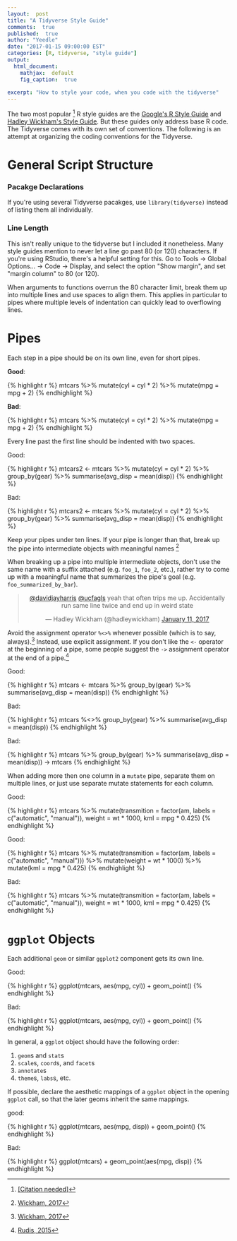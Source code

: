 ```yaml
---
layout:  post
title: "A Tidyverse Style Guide"
comments:  true
published:  true
author: "Yeedle"
date: "2017-01-15 09:00:00 EST"
categories: [R, tidyverse, "style guide"]
output:
  html_document:
    mathjax:  default
    fig_caption:  true
   
excerpt: "How to style your code, when you code with the tidyverse"
---
```


<style>
div.bad > figure.highlight > pre 
{ 
  background-color:rgba(255, 0, 0, 0.2); 
  border: 1px solid #ccc;
  border-radius: 4px;
}
div.good > figure.highlight > pre 
{ 
  background-color:rgba(0, 255, 0, 0.2); 
  border: 1px solid #ccc;
  border-radius: 4px;
}
</style>


The two most popular [^citationeeded] R style guides are the [Google's R Style Guide](https://google.github.io/styleguide/Rguide.xml) and [Hadley Wickham's Style Guide](http://adv-r.had.co.nz/Style.html). But these guides only address base R code. The Tidyverse comes with its own set of conventions. The following is an attempt at organizing the coding conventions for the Tidyverse.

[^citationeeded]: [[<u>Citation needed</u>]](https://xkcd.com/285/)

# General Script Structure

### Pacakge Declarations
If you're using several Tidyverse pacakges, use `library(tidyverse)` instead of listing them all individually.

### Line Length
This isn't really unique to the tidyverse but I included it nonetheless. Many style guides mention to never let a line go past 80 (or 120) characters. If you're using RStudio, there's a helpful setting for this. Go to Tools -> Global Options... -> Code -> Display, and select the option "Show margin", and set "margin column" to 80 (or 120).

When arguments to functions overrun the 80 character limit, break them up into multiple lines and use spaces to align them. This applies in particular to pipes where multiple levels of indentation can quickly lead to overflowing lines.

# Pipes

Each step in a pipe should be on its own line, even for short pipes.
<div class = "good">

**Good**:

{% highlight r %}
mtcars %>% 
  mutate(cyl = cyl * 2) %>%
  mutate(mpg = mpg + 2)
{% endhighlight %}
</div>

<div class = "bad">

**Bad**:

{% highlight r %}
mtcars %>% mutate(cyl = cyl * 2) %>% mutate(mpg = mpg + 2)
{% endhighlight %}
</div>

Every line past the first line should be indented with two spaces.
<div class = "good">
Good:

{% highlight r %}
mtcars2 <- mtcars %>%
  mutate(cyl = cyl * 2) %>%
  group_by(gear) %>%
  summarise(avg_disp = mean(disp))
{% endhighlight %}
</div>

<div class = "bad">
Bad:

{% highlight r %}
mtcars2 <- mtcars %>% 
mutate(cyl = cyl * 2) %>%
group_by(gear) %>%
summarise(avg_disp = mean(disp))
{% endhighlight %}
</div>


Keep your pipes under ten lines. If your pipe is longer than that, break up the pipe into intermediate objects with meaningful names [^tenperpipe]

[^tenperpipe]:[Wickham, 2017](http://r4ds.had.co.nz/pipes.html#when-not-to-use-the-pipe)

When breaking up a pipe into multiple intermediate objects, don't use the same name with a suffix attached (e.g. `foo_1`, `foo_2`, etc.), rather try to come up with a meaningful name that summarizes the pipe's goal (e.g. `foo_summarized_by_bar`).

<center>
<blockquote class="twitter-tweet" data-lang="en"><p lang="en" dir="ltr"><a href="https://twitter.com/davidjayharris">@davidjayharris</a> <a href="https://twitter.com/ucfagls">@ucfagls</a> yeah that often trips me up. Accidentally run same line twice and end up in weird state</p>&mdash; Hadley Wickham (@hadleywickham) <a href="https://twitter.com/hadleywickham/status/819202162211385347">January 11, 2017</a></blockquote>
<script async src="http://platform.twitter.com/widgets.js" charset="utf-8"></script>
</center>

Avoid the assignment operator `%<>%` whenever possible (which is to say, always).[^%<>%] Instead, use explicit assignment. If you don't like the `<-` operator at the beginning of a pipe, some people suggest the `->` assignment operator at the end of a pipe.[^rhsassignment] 
[^%<>%]: [Wickham, 2017](http://r4ds.had.co.nz/pipes.html#other-tools-from-magrittr)
[^rhsassignment]: [Rudis, 2015](https://rud.is/b/2015/02/04/a-step-to-the-right-in-r-assignments/)

<div class = "good">
Good:

{% highlight r %}
mtcars <- mtcars %>% 
  group_by(gear) %>%
  summarise(avg_disp = mean(disp))
{% endhighlight %}
</div>

<div class = "bad">
Bad:

{% highlight r %}
mtcars %<>% 
  group_by(gear) %>%
  summarise(avg_disp = mean(disp))
{% endhighlight %}
</div>

<div class = "bad">
Bad:

{% highlight r %}
mtcars %>%
  group_by(gear) %>%
  summarise(avg_disp = mean(disp)) -> mtcars
{% endhighlight %}

When adding more then one column in a `mutate` pipe, separate them on multiple lines, or just use separate mutate statements for each column.

<div class = "good">
Good:

{% highlight r %}
mtcars %>%
  mutate(transmition = factor(am, labels =  c("automatic", "manual")),
         weight = wt * 1000,
         kml = mpg * 0.425)
{% endhighlight %}
</div>

<div class = "good">
Good:

{% highlight r %}
mtcars %>%
  mutate(transmition = factor(am, labels =  c("automatic", "manual"))) %>%
  mutate(weight = wt * 1000) %>%
  mutate(kml = mpg * 0.425)
{% endhighlight %}
</div>
<div class = "bad">
Bad:

{% highlight r %}
mtcars %>%
  mutate(transmition = factor(am, labels =  c("automatic", "manual")), weight = wt * 1000, kml = mpg * 0.425)
{% endhighlight %}
</div>




# `ggplot` Objects
Each additional `geom` or similar `ggplot2` component gets its own line.
<div class = "good">
Good:

{% highlight r %}
ggplot(mtcars, aes(mpg, cyl)) +
  geom_point()
{% endhighlight %}
</div>

<div class = "bad">
Bad:

{% highlight r %}
ggplot(mtcars, aes(mpg, cyl)) + geom_point()
{% endhighlight %}
</div>



In general, a `ggplot` object should have the following order:

1. `geom`s and `stat`s
2. `scale`s, `coord`s, and `facet`s
3. `annotate`s
3. `theme`s, `labs`s, etc.


If possible, declare the aesthetic mappings of a `ggplot` object in the opening `ggplot` call, so that the later geoms inherit the same mappings. 

<div class = "good">
good:

{% highlight r %}
ggplot(mtcars, aes(mpg, disp)) +
  geom_point()
{% endhighlight %}
</div>

<div class = "bad">
Bad:

{% highlight r %}
ggplot(mtcars) +
  geom_point(aes(mpg, disp))
{% endhighlight %}
</div>
